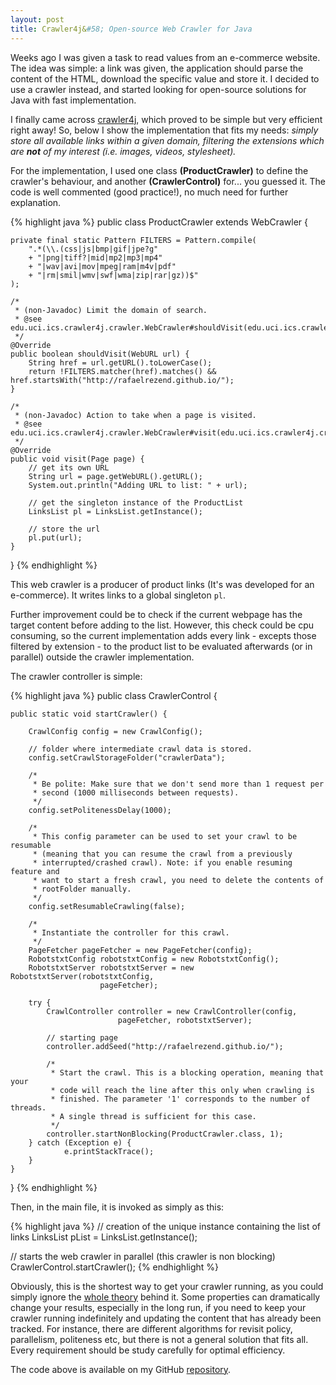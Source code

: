 ```yaml
---
layout: post
title: Crawler4j&#58; Open-source Web Crawler for Java
---
```


Weeks ago I was given a task to read values from an e-commerce website.
The idea was simple: a link was given, the application should parse the content of the HTML, download the specific value and store it.
I decided to use a crawler instead, and started looking for open-source solutions for Java with fast implementation.

I finally came across [crawler4j](https://code.google.com/p/crawler4j/), which proved to be simple but very efficient right away!
So, below I show the implementation that fits my needs: *simply store all available links within a given domain, filtering the extensions which are **not** of my interest (i.e. images, videos, stylesheet).*

For the implementation, I used one class **(ProductCrawler)** to define the crawler's behaviour, and another **(CrawlerControl)** for... you guessed it.
The code is well commented (good practice!), no much need for further explanation.

{% highlight java %}
public class ProductCrawler extends WebCrawler {

	private final static Pattern FILTERS = Pattern.compile(
		".*(\\.(css|js|bmp|gif|jpe?g"
		+ "|png|tiff?|mid|mp2|mp3|mp4"
		+ "|wav|avi|mov|mpeg|ram|m4v|pdf"
		+ "|rm|smil|wmv|swf|wma|zip|rar|gz))$"
	);

	/*
	 * (non-Javadoc) Limit the domain of search.
	 * @see edu.uci.ics.crawler4j.crawler.WebCrawler#shouldVisit(edu.uci.ics.crawler4j.url.WebURL)
	 */
	@Override
	public boolean shouldVisit(WebURL url) {
		String href = url.getURL().toLowerCase();
		return !FILTERS.matcher(href).matches()	&& href.startsWith("http://rafaelrezend.github.io/");
	}

	/*
	 * (non-Javadoc) Action to take when a page is visited.
	 * @see edu.uci.ics.crawler4j.crawler.WebCrawler#visit(edu.uci.ics.crawler4j.crawler.Page)
	 */
	@Override
	public void visit(Page page) {
		// get its own URL
		String url = page.getWebURL().getURL();
		System.out.println("Adding URL to list: " + url);

		// get the singleton instance of the ProductList
		LinksList pl = LinksList.getInstance();

		// store the url
		pl.put(url);
	}
}
{% endhighlight %}

This web crawler is a producer of product links (It's was developed for an e-commerce). It writes links to a global singleton `pl`.

Further improvement could be to check if the current webpage has the target content before adding to the list.
However, this check could be cpu consuming, so the current implementation adds every link - excepts those filtered by extension - to the product list to be evaluated afterwards (or in parallel) outside the crawler implementation.

The crawler controller is simple:

{% highlight java %}
public class CrawlerControl {

	public static void startCrawler() {

		CrawlConfig config = new CrawlConfig();

		// folder where intermediate crawl data is stored.
		config.setCrawlStorageFolder("crawlerData");

		/*
		 * Be polite: Make sure that we don't send more than 1 request per
		 * second (1000 milliseconds between requests).
		 */
		config.setPolitenessDelay(1000);

		/*
		 * This config parameter can be used to set your crawl to be resumable
		 * (meaning that you can resume the crawl from a previously
		 * interrupted/crashed crawl). Note: if you enable resuming feature and
		 * want to start a fresh crawl, you need to delete the contents of
		 * rootFolder manually.
		 */
		config.setResumableCrawling(false);

		/*
		 * Instantiate the controller for this crawl.
		 */
		PageFetcher pageFetcher = new PageFetcher(config);
		RobotstxtConfig robotstxtConfig = new RobotstxtConfig();
		RobotstxtServer robotstxtServer = new RobotstxtServer(robotstxtConfig,
						pageFetcher);

		try {
			CrawlController controller = new CrawlController(config,
							pageFetcher, robotstxtServer);

			// starting page
			controller.addSeed("http://rafaelrezend.github.io/");

			/*
			 * Start the crawl. This is a blocking operation, meaning that your
			 * code will reach the line after this only when crawling is
			 * finished. The parameter '1' corresponds to the number of threads.
			 * A single thread is sufficient for this case.
			 */
			controller.startNonBlocking(ProductCrawler.class, 1);
		} catch (Exception e) {
				e.printStackTrace();
		}
	}
}
{% endhighlight %}

Then, in the main file, it is invoked as simply as this:

{% highlight java %}
// creation of the unique instance containing the list of links
LinksList pList = LinksList.getInstance();

// starts the web crawler in parallel (this crawler is non blocking)
CrawlerControl.startCrawler();
{% endhighlight %}

Obviously, this is the shortest way to get your crawler running, as you could simply ignore the [whole theory](http://en.wikipedia.org/wiki/Web_crawler) behind it.
Some properties can dramatically change your results, especially in the long run, if you need to keep your crawler running indefinitely and updating the content that has already been tracked. For instance, there are different algorithms for revisit policy, parallelism, politeness etc, but there is not a general solution that fits all. Every requirement should be study carefully for optimal efficiency.

The code above is available on my GitHub [repository](https://github.com/rafaelrezend/eCommerceCrawler/tree/master/src/rezend/ecomm/crawler).
